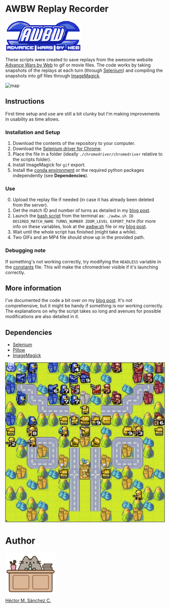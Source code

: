 # AWBW Replay Recorder

[![AWBW Logo](./media/awbwlogo.gif)](https://awbw.amarriner.com/)

These scripts were created to save replays from the awesome website [Advance Wars by Web](https://awbw.amarriner.com/) to gif or movie files. The code works by taking snapshots of the replays at each turn (through [Selenium](https://selenium-python.readthedocs.io/)) and compiling the snapshots into gif files through [ImageMagick](https://imagemagick.org/index.php).


![map](./media/M_turn_028.png)

## Instructions

First time setup and use are still a bit clunky but I'm making improvements in usability as time allows.

### Installation and Setup

1. Download the contents of the repository to your computer.
2. Download the [Selenium driver for Chrome](https://chromedriver.chromium.org/downloads).
3. Place the file in a folder (ideally `./chromedriver/chromedriver` relative to the scripts folder).
4. Install ImageMagick for `gif` export.
5. Install the [conda environment](https://github.com/Chipdelmal/AWBWReplayRecorder/tree/main/conda) or the required python packages independently (see **Dependencies**).

### Use

0. Upload the replay file if needed (in case it has already been deleted from the server).
1. Get the match ID and number of turns as detailed in my [blog post]().
2. Launch the [bash script](./awbw.sh) from the terminal as: 
    `./awbw.sh ID DESIRED_MATCH_NAME TURNS_NUMBER ZOOM_LEVEL EXPORT_PATH`
    (for more info on these variables, look at the [awbw.sh](./awbw.sh) file or my [blog post]().
3. Wait until the whole script has finished (might take a while).
4. Two GIFs and an MP4 file should show up in the provided path.

### Debugging note

If something's not working correctly, try modifying the `HEADLESS` variable in the [constants](./constants.py) file. This will make the chromedriver visible if it's launching correctly.

## More information

I've documented the code a bit over on my [blog post](). It's not comprehensive, but it might be handy if something is nor working correctly. The explanations on why the script takes so long and avenues for possible modifications are also detailed in it.

## Dependencies

* [Selenium](https://selenium-python.readthedocs.io/)
* [Pillow](https://pillow.readthedocs.io/en/stable/)
* [ImageMagick](https://imagemagick.org/index.php)


![AWBW Logo](./media/M_turn_038.jpg)

# Author

<img src="./media/pusheen.jpg" height="130px" align="middle"><br>

[Héctor M. Sánchez C.](https://chipdelmal.github.io/blog/)
